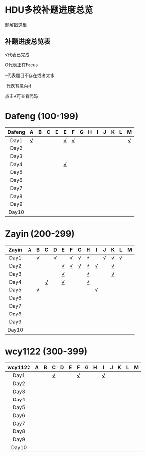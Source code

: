 # HDU多校补题进度总览

[题解戳这里](https://github.com/Dafenghh/Training_Summary/blob/master/HDU_train_2019.md)


## 补题进度总览表

√代表已完成

O代表正在Focus

-代表题目不存在或者太水

·代表有意向补

点击√可查看代码


# Dafeng (100-199)

Dafeng  |   A    |   B    |   C    |   D    |   E    |   F    |   G    |   H    |   I    |   J    |   K    |   L    | M
:------:|:------:|:------:|:------:|:------:|:------:|:------:|:------:|:------:|:------:|:------:|:------:|:------:|:------:
Day1    |[√][100]|        |        |        |[√][101]|[√][103]|        |        |        |        |        |        |[√][102]
Day2    |        |        |        |        |        |        |        |        |        |        |        |        |
Day3    |        |        |        |        |        |        |        |        |        |        |        |        |
Day4    |        |        |        |        |[√][104]|        |        |        |        |        |        |        |
Day5    |        |        |        |        |        |        |        |        |        |        |        |        |
Day6    |        |        |        |        |        |        |        |        |        |        |        |        |
Day7    |        |        |        |        |        |        |        |        |        |        |        |        |
Day8    |        |        |        |        |        |        |        |        |        |        |        |        |
Day9    |        |        |        |        |        |        |        |        |        |        |        |        |
Day10   |        |        |        |        |        |        |        |        |        |        |        |        |


[100]: https://github.com/Dafenghh/Training_Summary/blob/master/code/HDU2019/day1/A_dafeng.cpp
[101]: https://github.com/Dafenghh/Training_Summary/blob/master/code/HDU2019/day1/E_dafeng.cpp
[102]: https://github.com/Dafenghh/Training_Summary/blob/master/code/HDU2019/day1/M_dafeng.cpp
[103]: https://github.com/Dafenghh/Training_Summary/blob/master/code/HDU2019/day1/F_dafeng.cpp
[104]: https://github.com/Dafenghh/Training_Summary/blob/master/code/HDU2019/day4/E_dafeng.cpp

# Zayin (200-299) 

Zayin   |   A    |   B    |   C    |   D    |   E    |   F    |   G    |   H    |   I    |   J    |   K    |   L    | M
:------:|:------:|:------:|:------:|:------:|:------:|:------:|:------:|:------:|:------:|:------:|:------:|:------:|:------:
Day1    |        |[√][203]|        |[√][200]|        |[√][204]|[√][205]|[√][207]|        |[√][206]|[√][201]|[√][202]|
Day2    |        |        |        |        |[√][216]|[√][219]|[√][208]|[√][218]|[√][215]|        |[√][217]|        |
Day3    |        |        |        |        |[√][209]|        |        |[√][210]|        |        |[√][211]|        |
Day4    |        |        |[√][221]|        |[√][214]|        |        |[√][220]|        |        |        |        |
Day5    |        |[√][212]|        |        |        |        |        |        |[√][213]|        |        |        |
Day6    |        |        |        |        |        |        |        |        |        |        |        |        |
Day7    |        |        |        |        |        |        |        |        |        |        |        |        |
Day8    |        |        |        |        |        |        |        |        |        |        |        |        |
Day9    |        |        |        |        |        |        |        |        |        |        |        |        |
Day10   |        |        |        |        |        |        |        |        |        |        |        |        |

[221]: https://github.com/Dafenghh/Training_Summary/blob/master/code/HDU2019/day4/C_Zayin.cpp
[220]: https://github.com/Dafenghh/Training_Summary/blob/master/code/HDU2019/day4/H_Zayin.cpp
[219]: https://github.com/Dafenghh/Training_Summary/blob/master/code/HDU2019/day2/F_Zayin.cpp
[218]: https://github.com/Dafenghh/Training_Summary/blob/master/code/HDU2019/day2/H_Zayin.cpp
[217]: https://github.com/Dafenghh/Training_Summary/blob/master/code/HDU2019/day2/K_Zayin.cpp
[216]: https://github.com/Dafenghh/Training_Summary/blob/master/code/HDU2019/day2/E_Zayin.cpp
[215]: https://github.com/Dafenghh/Training_Summary/blob/master/code/HDU2019/day2/I_Zayin.cpp
[200]: https://github.com/Dafenghh/Training_Summary/blob/master/code/HDU2019/day1/D_zayin.cpp
[201]: https://github.com/Dafenghh/Training_Summary/blob/master/code/HDU2019/day1/K_zayin.cpp
[202]: https://github.com/Dafenghh/Training_Summary/blob/master/code/HDU2019/day1/L_zayin.cpp
[203]: https://github.com/Dafenghh/Training_Summary/blob/master/code/HDU2019/day1/B_Zayin.cpp
[204]: https://github.com/Dafenghh/Training_Summary/blob/master/code/HDU2019/day1/F_Zayin.cpp
[205]: https://github.com/Dafenghh/Training_Summary/blob/master/code/HDU2019/day1/G_Zayin.cpp
[206]: https://github.com/Dafenghh/Training_Summary/blob/master/code/HDU2019/day1/J_Zayin.cpp
[207]: https://github.com/Dafenghh/Training_Summary/blob/master/code/HDU2019/day1/H_Zayin.cpp
[208]: https://github.com/Dafenghh/Training_Summary/blob/master/code/HDU2019/day2/G_Zayin.cpp
[209]: https://github.com/Dafenghh/Training_Summary/blob/master/code/HDU2019/day3/E_Zayin.cpp
[210]: https://github.com/Dafenghh/Training_Summary/blob/master/code/HDU2019/day3/H_Zayin.cpp
[211]: https://github.com/Dafenghh/Training_Summary/blob/master/code/HDU2019/day3/K_Zayin.cpp
[212]: https://github.com/Dafenghh/Training_Summary/blob/master/code/HDU2019/day5/B_Zayin.cpp
[213]: https://github.com/Dafenghh/Training_Summary/blob/master/code/HDU2019/day5/I_Zayin.cpp
[214]: https://github.com/Dafenghh/Training_Summary/blob/master/code/HDU2019/day4/E_Zayin.cpp

# wcy1122 (300-399)

wcy1122 |   A    |   B    |   C    |   D    |   E    |   F    |   G    |   H    |   I    |   J    |   K    |   L    | M
:------:|:------:|:------:|:------:|:------:|:------:|:------:|:------:|:------:|:------:|:------:|:------:|:------:|:------:
Day1    |        |        |[√][302]|        |        |[√][301]|        |        |[√][300]|        |        |        |
Day2    |        |        |        |        |        |        |        |        |        |        |        |        |
Day3    |        |        |        |        |        |        |        |        |        |        |        |        |
Day4    |        |        |        |        |        |        |        |        |        |        |        |        |
Day5    |        |        |        |        |        |        |        |        |        |        |        |        |
Day6    |        |        |        |        |        |        |        |        |        |        |        |        |
Day7    |        |        |        |        |        |        |        |        |        |        |        |        |
Day8    |        |        |        |        |        |        |        |        |        |        |        |        |
Day9    |        |        |        |        |        |        |        |        |        |        |        |        |
Day10   |        |        |        |        |        |        |        |        |        |        |        |        |

[300]: https://github.com/Dafenghh/Training_Summary/blob/master/code/HDU2019/day1/I_wcy1122.cpp
[301]: https://github.com/Dafenghh/Training_Summary/blob/master/code/HDU2019/day1/F_wcy1122.cpp
[302]: https://github.com/Dafenghh/Training_Summary/blob/master/code/HDU2019/day1/C_wcy1122.cpp

